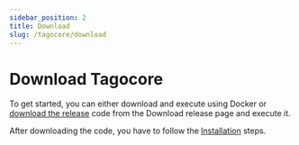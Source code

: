 ```yaml
---
sidebar_position: 2
title: Download
slug: /tagocore/download
---
```


# Download Tagocore

To get started, you can either download and execute using Docker or [download the release](https://github.com/tago-io/tagocore/releases/latest) code from the Download release page and execute it.

After downloading the code, you have to follow the [Installation](/docs/tagocore/getting-started/installation.md) steps.

